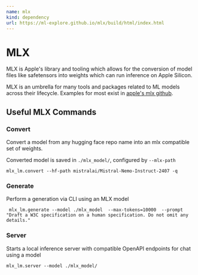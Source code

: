 ```yaml
---
name: mlx
kind: dependency
url: https://ml-explore.github.io/mlx/build/html/index.html
---
```


# MLX

MLX is Apple's library and tooling which allows for the conversion of model files like safetensors into weights which can run inference on Apple Silicon.

MLX is an umbrella for many tools and packages related to ML models across their lifecycle. Examples for most exist in [apple's mlx github](https://github.com/ml-explore/mlx-examples).

## Useful MLX Commands

### Convert

Convert a model from any hugging face repo name into an mlx compatible set of weights.

Converted model is saved in `./mlx_model/`, configured by `--mlx-path`

```shell
mlx_lm.convert --hf-path mistralai/Mistral-Nemo-Instruct-2407 -q
```

### Generate

Perform a generation via CLI using an MLX model

```shell
 mlx_lm.generate --model ./mlx_model  --max-tokens=10000  --prompt "Draft a W3C specification on a human specification. Do not omit any details."
```

### Server

Starts a local inference server with compatible OpenAPI endpoints for chat using a model

```shell
mlx_lm.server --model ./mlx_model/
```
